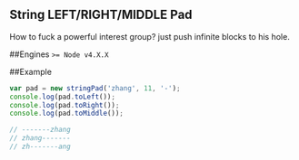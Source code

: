 String **LEFT/RIGHT/MIDDLE** Pad 
-----------------------------------
How to fuck a powerful interest group?
just push infinite blocks to his hole.

##Engines
`>= Node v4.X.X`

##Example 
```javascript
var pad = new stringPad('zhang', 11, '-');
console.log(pad.toLeft());
console.log(pad.toRight());
console.log(pad.toMiddle());

// -------zhang
// zhang-------
// zh-------ang
```
